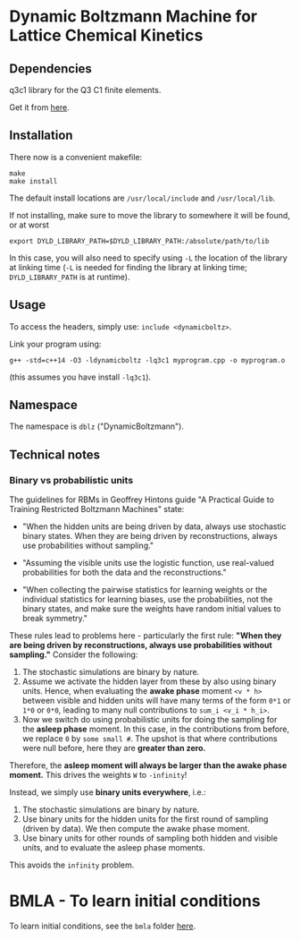 # Dynamic Boltzmann Machine for Lattice Chemical Kinetics

## Dependencies

q3c1 library for the Q3 C1 finite elements.

Get it from [here](https://github.com/smrfeld/Q3-C1-Finite-Elements).

## Installation

There now is a convenient makefile:
```
make
make install
```
The default install locations are `/usr/local/include` and `/usr/local/lib`.

If not installing, make sure to move the library to somewhere it will be found, or at worst
```
export DYLD_LIBRARY_PATH=$DYLD_LIBRARY_PATH:/absolute/path/to/lib
```
In this case, you will also need to specify using `-L` the location of the library at linking time (`-L` is needed for finding the library at linking time; `DYLD_LIBRARY_PATH` is at runtime).

## Usage

To access the headers, simply use: `include <dynamicboltz>`. 

Link your program using:
```
g++ -std=c++14 -O3 -ldynamicboltz -lq3c1 myprogram.cpp -o myprogram.o
```
(this assumes you have install `-lq3c1`).

## Namespace

The namespace is `dblz` ("DynamicBoltzmann").

## Technical notes

### Binary vs probabilistic units

The guidelines for RBMs in Geoffrey Hintons guide "A Practical Guide to Training Restricted Boltzmann Machines" state:
* "When the hidden units are being driven by data, always use stochastic binary states. When they are being driven by reconstructions, always use probabilities without sampling."

* "Assuming the visible units use the logistic function, use real-valued probabilities for both the data and the reconstructions."

* "When collecting the pairwise statistics for learning weights or the individual statistics for learning biases, use the probabilities, not the binary states, and make sure the weights have random initial values to break symmetry."

These rules lead to problems here - particularly the first rule: **"When they are being driven by reconstructions, always use probabilities without sampling."** Consider the following:

1. The stochastic simulations are binary by nature. 
2. Assume we activate the hidden layer from these by also using binary units. Hence, when evaluating the **awake phase** moment `<v * h>` between visible and hidden units will have many terms of the form `0*1` or `1*0` or `0*0`, leading to many null contributions to `sum_i <v_i * h_i>`.
3. Now we switch do using probabilistic units for doing the sampling for the **asleep phase** moment. In this case, in the contributions from before, we replace `0` by `some small #`. The upshot is that where contributions were null before, here they are **greater than zero.**

Therefore, the **asleep moment will always be larger than the awake phase moment.** This drives the weights `W` to `-infinity`!

Instead, we simply use **binary units everywhere**, i.e.:
1. The stochastic simulations are binary by nature. 
2. Use binary units for the hidden units for the first round of sampling (driven by data). We then compute the awake phase moment.
3. Use binary units for other rounds of sampling both hidden and visible units, and to evaluate the asleep phase moments.

This avoids the `infinity` problem.

# BMLA - To learn initial conditions

To learn initial conditions, see the `bmla` folder [here](bmla).